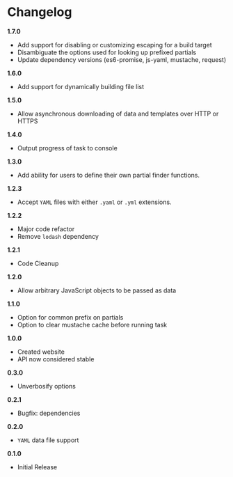 # Changelog

__1.7.0__

 * Add support for disabling or customizing escaping for a build target
 * Disambiguate the options used for looking up prefixed partials
 * Update dependency versions (es6-promise, js-yaml, mustache, request)

__1.6.0__

 * Add support for dynamically building file list

__1.5.0__

 * Allow asynchronous downloading of data and templates over HTTP or HTTPS

__1.4.0__

 * Output progress of task to console

__1.3.0__

 * Add ability for users to define their own partial finder functions.

__1.2.3__

 * Accept `YAML` files with either `.yaml` or `.yml` extensions.

__1.2.2__

 * Major code refactor
 * Remove `lodash` dependency

__1.2.1__

 * Code Cleanup

__1.2.0__

 * Allow arbitrary JavaScript objects to be passed as data

__1.1.0__

 * Option for common prefix on partials
 * Option to clear mustache cache before running task

__1.0.0__

 * Created website
 * API now considered stable

__0.3.0__

 * Unverbosify options

__0.2.1__

 * Bugfix: dependencies

__0.2.0__

 * `YAML` data file support

__0.1.0__

 * Initial Release
